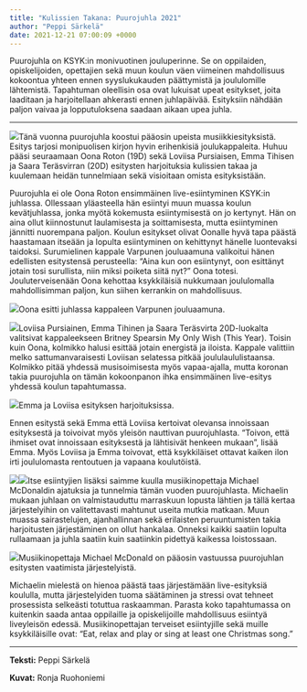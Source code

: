 ```yaml
---
title: "Kulissien Takana: Puurojuhla 2021"
author: "Peppi Särkelä"
date: 2021-12-21 07:00:09 +0000
---
```


Puurojuhla on KSYK:in monivuotinen jouluperinne. Se on oppilaiden, opiskelijoiden, opettajien sekä muun koulun väen viimeinen mahdollisuus kokoontua yhteen ennen syyslukukauden päättymistä ja joululomille lähtemistä. Tapahtuman oleellisin osa ovat lukuisat upeat esitykset, joita laaditaan ja harjoitellaan ahkerasti ennen juhlapäivää. Esityksiin nähdään paljon vaivaa ja lopputuloksena saadaan aikaan upea juhla.

****
![](https://static.wixstatic.com/media/07242a_c948b469168e4bbeadadc5b73b955e6a~mv2.jpg/v1/fit/w_1000,h_1000,al_c,q_80/file.png)Tänä vuonna puurojuhla koostui pääosin upeista musiikkiesityksistä. Esitys tarjosi monipuolisen kirjon hyvin erihenkisiä joulukappaleita. Huhuu pääsi seuraamaan Oona Roton (19D) sekä Loviisa Pursiaisen, Emma Tihisen ja Saara Teräsvirran (20D) esitysten harjoituksia kulissien takaa ja kuulemaan heidän tunnelmiaan sekä visioitaan omista esityksistään.


Puurojuhla ei ole Oona Roton ensimmäinen live-esiintyminen KSYK:in juhlassa. Ollessaan yläasteella hän esiintyi muun muassa koulun kevätjuhlassa, jonka myötä kokemusta esiintymisestä on jo kertynyt. Hän on aina ollut kiinnostunut laulamisesta ja soittamisesta, mutta esiintyminen jännitti nuorempana paljon. Koulun esitykset olivat Oonalle hyvä tapa päästä haastamaan itseään ja lopulta esiintyminen on kehittynyt hänelle luontevaksi taidoksi. Surumielinen kappale 
Varpunen jouluaamuna valikoitui hänen edellisten esitystensä perusteella: “Aina kun oon esiintynyt, oon esittänyt jotain tosi surullista, niin miksi poiketa siitä nyt?” Oona totesi. Jouluterveisenään Oona kehottaa ksykkiläisiä nukkumaan joululomalla mahdollisimman paljon, kun siihen kerrankin on mahdollisuus.


![](https://static.wixstatic.com/media/07242a_4f60ab66ff4c40f183d5cdf37a59ee12~mv2.jpg/v1/fit/w_811,h_1000,al_c,q_80/file.png)Oona esitti juhlassa kappaleen Varpunen jouluaamuna.


![](https://static.wixstatic.com/media/07242a_cadfb19205424102872912251273344d~mv2.jpg/v1/fit/w_829,h_1000,al_c,q_80/file.png)Loviisa Pursiainen, Emma Tihinen ja Saara Teräsvirta 20D-luokalta valitsivat kappaleekseen Britney Spearsin 
My Only Wish (This Year). Toisin kuin Oona, kolmikko halusi esittää jotain energistä ja iloista. Kappale valittiin melko sattumanvaraisesti Loviisan selatessa pitkää joululaululistaansa. Kolmikko pitää yhdessä musisoimisesta myös vapaa-ajalla, mutta koronan takia puurojuhla on tämän kokoonpanon ihka ensimmäinen live-esitys yhdessä koulun tapahtumassa.


![](https://static.wixstatic.com/media/07242a_e2e089e7cc9b4026a2c1e39a84b03228~mv2.jpg/v1/fit/w_1000,h_829,al_c,q_80/file.png)Emma ja Loviisa esityksen harjoituksissa.


Ennen esitystä sekä Emma että Loviisa kertoivat olevansa innoissaan esityksestä ja toivoivat myös yleisön nauttivan puurojuhlasta. “Toivon, että ihmiset ovat innoissaan esityksestä ja lähtisivät henkeen mukaan”, lisää Emma. Myös Loviisa ja Emma toivovat, että ksykkiläiset ottavat kaiken ilon irti joululomasta rentoutuen ja vapaana koulutöistä.


![](https://static.wixstatic.com/media/07242a_d25b5cbe65174f73816ae7b334a067c1~mv2.jpg/v1/fit/w_791,h_1000,al_c,q_80/file.png)![](https://static.wixstatic.com/media/07242a_9c961494b009490babba667d10e2f325~mv2.jpg/v1/fit/w_829,h_1000,al_c,q_80/file.png)Itse esiintyjien lisäksi saimme kuulla musiikinopettaja Michael McDonaldin ajatuksia ja tunnelmia tämän vuoden puurojuhlasta. Michaelin mukaan juhlaan on valmistauduttu marraskuun lopusta lähtien ja tällä kertaa järjestelyihin on valitettavasti mahtunut useita mutkia matkaan. Muun muassa sairastelujen, ajanhallinnan sekä erilaisten peruuntumisten takia harjoitusten järjestäminen on ollut hankalaa. Onneksi kaikki saatiin lopulta rullaamaan ja juhla saatiin kuin saatiinkin pidettyä kaikessa loistossaan.


![](https://static.wixstatic.com/media/07242a_504c4ad43a9a451d837cba72f5ff9615~mv2.jpg/v1/fit/w_829,h_1000,al_c,q_80/file.png)Musiikinopettaja Michael McDonald on pääosin vastuussa puurojuhlan esitysten vaatimista järjestelyistä.


Michaelin mielestä on hienoa päästä taas järjestämään live-esityksiä koululla, mutta järjestelyiden tuoma säätäminen ja stressi ovat tehneet prosessista selkeästi totuttua raskaamman. Parasta koko tapahtumassa on kuitenkin saada antaa oppilaille ja opiskelijoille mahdollisuus esiintyä liveyleisön edessä. Musiikinopettajan terveiset esiintyjille sekä muille ksykkiläisille ovat: “Eat, relax and play or sing at least one Christmas song.”

****
**Teksti:**
 Peppi Särkelä

**Kuvat:**
 Ronja Ruohoniemi